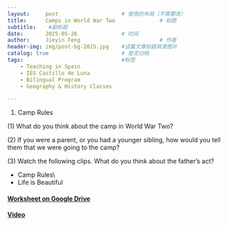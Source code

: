 ```yaml
---
layout:     post   				    # 使用的布局（不需要改）
title:      Camps in World War Two 				# 标题 
subtitle:    #副标题
date:       2025-05-26 				# 时间
author:     Jieyin Feng 						# 作者
header-img: img/post-bg-2015.jpg 	#这篇文章标题背景图片
catalog: true 						# 是否归档
tags:								#标签
    - Teaching in Spain 
    - IES Castillo de Luna
    - Bilingual Program
    - Geography & History Classes

---
```


1. Camp Rules

(1) What do you think about the camp in World War Two?

(2) If you were a parent, or you had a younger sibling, how would you tell them that we were going to the camp?

(3) Watch the following clips. What do you think about the father’s act?
- Camp Rules\
- Life is Beautiful

#### [Worksheet on Google Drive](https://docs.google.com/document/d/1M_TkoSJCh1razCcpQROXQHE18QvDQURU/edit?usp=sharing&ouid=103086183032334531092&rtpof=true&sd=true)
#### [Video](https://www.youtube.com/watch?v=TyceCBuLnIU)
